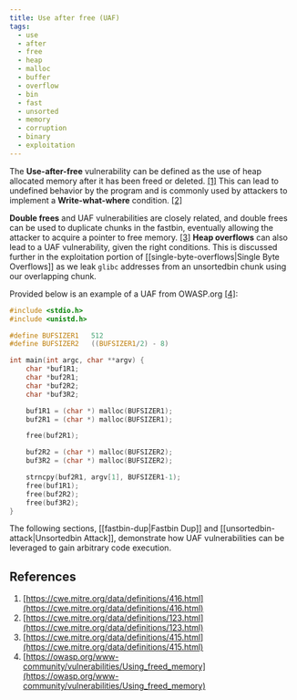 ```yaml
---
title: Use after free (UAF)
tags:
  - use
  - after
  - free
  - heap
  - malloc
  - buffer
  - overflow
  - bin
  - fast
  - unsorted
  - memory
  - corruption
  - binary
  - exploitation
---
```


The **Use-after-free** vulnerability can be defined as the use of heap
allocated memory after it has been freed or deleted. [[1]](#references) This
can lead to undefined behavior by the program and is commonly used by attackers
to implement a **Write-what-where** condition. [[2]](#references)

**Double frees** and UAF vulnerabilities are closely related, and double frees
can be used to duplicate chunks in the fastbin, eventually allowing the
attacker to acquire a pointer to free memory. [[3]](#references) **Heap
overflows** can also lead to a UAF vulnerability, given the right conditions.
This is discussed further in the exploitation portion of
[[single-byte-overflows|Single Byte Overflows]] as we leak `glibc` addresses
from an unsortedbin chunk using our overlapping chunk.

Provided below is an example of a UAF from OWASP.org [[4]](#references):

```c
#include <stdio.h>
#include <unistd.h>

#define BUFSIZER1   512
#define BUFSIZER2   ((BUFSIZER1/2) - 8)

int main(int argc, char **argv) {
	char *buf1R1;
	char *buf2R1;
	char *buf2R2;
	char *buf3R2;

	buf1R1 = (char *) malloc(BUFSIZER1);
	buf2R1 = (char *) malloc(BUFSIZER1);

	free(buf2R1);

	buf2R2 = (char *) malloc(BUFSIZER2);
	buf3R2 = (char *) malloc(BUFSIZER2);

	strncpy(buf2R1, argv[1], BUFSIZER1-1);
	free(buf1R1);
	free(buf2R2);
	free(buf3R2);
}
```

The following sections, [[fastbin-dup|Fastbin Dup]] and
[[unsortedbin-attack|Unsortedbin Attack]], demonstrate how UAF vulnerabilities
can be leveraged to gain arbitrary code execution.

## References

1. [https://cwe.mitre.org/data/definitions/416.html](https://cwe.mitre.org/data/definitions/416.html)
2. [https://cwe.mitre.org/data/definitions/123.html](https://cwe.mitre.org/data/definitions/123.html)
3. [https://cwe.mitre.org/data/definitions/415.html](https://cwe.mitre.org/data/definitions/415.html)
4. [https://owasp.org/www-community/vulnerabilities/Using_freed_memory](https://owasp.org/www-community/vulnerabilities/Using_freed_memory)
